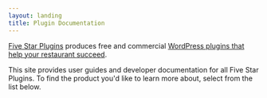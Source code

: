```yaml
---
layout: landing
title: Plugin Documentation
---
```

[Five Star Plugins](https://www.fivestarplugins.com) produces free and commercial [WordPress plugins that help your restaurant succeed](https://www.fivestarplugins.com/plugins).

This site provides user guides and developer documentation for all Five Star Plugins. To find the product you'd like to learn more about, select from the list below.
